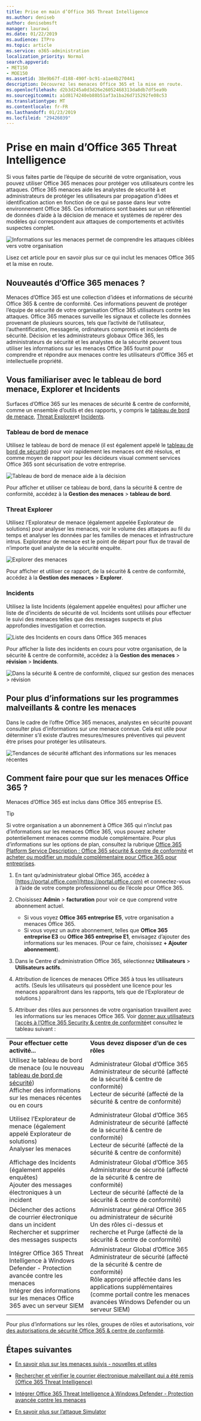 ```yaml
---
title: Prise en main d’Office 365 Threat Intelligence
ms.author: deniseb
author: denisebmsft
manager: laurawi
ms.date: 01/22/2019
ms.audience: ITPro
ms.topic: article
ms.service: o365-administration
localization_priority: Normal
search.appverid:
- MET150
- MOE150
ms.assetid: 38e9b67f-d188-490f-bc91-a1ae4b270441
description: Découvrez les menaces Office 365 et la mise en route.
ms.openlocfilehash: d2b3d245a0d3d26e26052468313da8db7df5ea9b
ms.sourcegitcommit: a1d8174240eb88b51af3a1ba26d715292fe08c53
ms.translationtype: MT
ms.contentlocale: fr-FR
ms.lasthandoff: 01/23/2019
ms.locfileid: "29426039"
---
```

# <a name="get-started-with-office-365-threat-intelligence"></a>Prise en main d’Office 365 Threat Intelligence

Si vous faites partie de l’équipe de sécurité de votre organisation, vous pouvez utiliser Office 365 menaces pour protéger vos utilisateurs contre les attaques. Office 365 menaces aide les analystes de sécurité à et administrateurs de protéger les utilisateurs par propagation d’idées et identification action en fonction de ce qui se passe dans leur votre environnement Office 365. Ces informations sont basées sur un référentiel de données d’aide à la décision de menace et systèmes de repérer des modèles qui correspondent aux attaques de comportements et activités suspectes complet.
  
![Informations sur les menaces permet de comprendre les attaques ciblées vers votre organisation](media/6ce67cf2-3bbb-4008-9c55-1b4c7af0471f.png)
  
Lisez cet article pour en savoir plus sur ce qui inclut les menaces Office 365 et la mise en route.
  
## <a name="what-is-office-365-threat-intelligence"></a>Nouveautés d’Office 365 menaces ?

Menaces d’Office 365 est une collection d’idées et informations de sécurité Office 365 &amp; centre de conformité. Ces informations peuvent de protéger l’équipe de sécurité de votre organisation Office 365 utilisateurs contre les attaques. Office 365 menaces surveille les signaux et collecte les données provenant de plusieurs sources, tels que l’activité de l’utilisateur, l’authentification, messagerie, ordinateurs compromis et incidents de sécurité. Décision et les administrateurs globaux Office 365, les administrateurs de sécurité et les analystes de la sécurité peuvent tous utiliser les informations sur les menaces Office 365 fournit pour comprendre et répondre aux menaces contre les utilisateurs d’Office 365 et intellectuelle propriété.
  
## <a name="get-acquainted-with-the-threat-dashboard-explorer-and-incidents"></a>Vous familiariser avec le tableau de bord menace, Explorer et Incidents

Surfaces d’Office 365 sur les menaces de sécurité &amp; centre de conformité, comme un ensemble d’outils et des rapports, y compris le [tableau de bord de menace](get-started-with-ti.md#dashboard), [Threat Explorer](get-started-with-ti.md#explorer)et [Incidents](get-started-with-ti.md#incidents).
  
### <a name="threat-dashboard"></a>Tableau de bord de menace

Utilisez le tableau de bord de menace (il est également appelé le [tableau de bord de sécurité](security-dashboard.md)) pour voir rapidement les menaces ont été résolus, et comme moyen de rapport pour les décideurs visual comment services Office 365 sont sécurisation de votre entreprise.
  
![Tableau de bord de menace aide à la décision](media/ce013a31-3f80-4d09-bb95-bfb7623b8bc4.png)
  
Pour afficher et utiliser ce tableau de bord, dans la sécurité &amp; centre de conformité, accédez à la **Gestion des menaces** \> **tableau de bord**.
  
### <a name="threat-explorer"></a>Threat Explorer

Utilisez l’Explorateur de menace (également appelée Explorateur de solutions) pour analyser les menaces, voir le volume des attaques au fil du temps et analyser les données par les familles de menaces et infrastructure intrus. Explorateur de menace est le point de départ pour flux de travail de n’importe quel analyste de la sécurité enquête.
  
![Explorer des menaces](media/7a7cecee-17f0-4134-bcb8-7cee3f3c3890.png)
  
Pour afficher et utiliser ce rapport, de la sécurité &amp; centre de conformité, accédez à la **Gestion des menaces** \> **Explorer**.
  
 ### <a name="incidents"></a>Incidents

Utilisez la liste Incidents (également appelée enquêtes) pour afficher une liste de d’incidents de sécurité de vol. Incidents sont utilisés pour effectuer le suivi des menaces telles que des messages suspects et plus approfondies investigation et correction.
  
![Liste des Incidents en cours dans Office 365 menaces](media/acadd4c7-d2de-4146-aeb8-90cfad805a9c.png)
  
Pour afficher la liste des incidents en cours pour votre organisation, de la sécurité &amp; centre de conformité, accédez à la **Gestion des menaces** \> **révision** \> **Incidents**.
  
![Dans la sécurité &amp; centre de conformité, cliquez sur gestion des menaces \> révision](media/e0f46454-fa38-40f0-a120-b595614d1d22.png)
  
## <a name="learn-more-about-malware-amp-threats"></a>Pour plus d’informations sur les programmes malveillants &amp; contre les menaces

Dans le cadre de l’offre Office 365 menaces, analystes en sécurité pouvant consulter plus d’informations sur une menace connue. Cela est utile pour déterminer s’il existe d’autres mesures/mesures préventives qui peuvent être prises pour protéger les utilisateurs.
  
![Tendances de sécurité affichant des informations sur les menaces récentes](media/11e7d40d-139b-4c56-8d52-c091c8654151.png) 
  
## <a name="how-do-we-get-office-365-threat-intelligence"></a>Comment faire pour que sur les menaces Office 365 ?

Menaces d’Office 365 est inclus dans Office 365 entreprise E5. 

> [!TIP]
> Si votre organisation a un abonnement à Office 365 qui n’inclut pas d’informations sur les menaces Office 365, vous pouvez acheter potentiellement menaces comme module complémentaire. Pour plus d’informations sur les options de plan, consultez la rubrique [Office 365 Platform Service Description : Office 365 sécurité &amp; centre de conformité](https://docs.microsoft.com/office365/servicedescriptions/office-365-platform-service-description/office-365-securitycompliance-center) et [acheter ou modifier un module complémentaire pour Office 365 pour entreprises](https://docs.microsoft.com/office365/admin/subscriptions-and-billing/buy-or-edit-an-add-on).
  
1. En tant qu’administrateur global Office 365, accédez à [https://portal.office.com](https://portal.office.com) et connectez-vous à l’aide de votre compte professionnel ou de l’école pour Office 365. 
    
2. Choisissez **Admin** \> **facturation** pour voir ce que comprend votre abonnement actuel. 

    - Si vous voyez **Office 365 entreprise E5**, votre organisation a menaces Office 365. 
    - Si vous voyez un autre abonnement, telles que **Office 365 entreprise E3** ou **Office 365 entreprise E1**, envisagez d’ajouter des informations sur les menaces. (Pour ce faire, choisissez **+ Ajouter abonnement**).
    
3. Dans le Centre d'administration Office 365, sélectionnez **Utilisateurs** \> **Utilisateurs actifs**.
    
5. Attribution de licences de menaces Office 365 à tous les utilisateurs actifs. (Seuls les utilisateurs qui possèdent une licence pour les menaces apparaîtront dans les rapports, tels que de l’Explorateur de solutions.)
    
6. Attribuer des rôles aux personnes de votre organisation travaillent avec les informations sur les menaces Office 365. Voir [donner aux utilisateurs l’accès à l’Office 365 Security &amp; centre de conformité](grant-access-to-the-security-and-compliance-center.md)et consultez le tableau suivant :
    
|||
|:-----|:-----|
|**Pour effectuer cette activité...** <br/> |**Vous devez disposer d’un de ces rôles** <br/> |
|Utilisez le tableau de bord de menace (ou le nouveau [tableau de bord de sécurité](security-dashboard.md))  <br/> Afficher des informations sur les menaces récentes ou en cours  <br/> |Administrateur Global d’Office 365  <br/> Administrateur de sécurité (affecté de la sécurité &amp; centre de conformité)  <br/> Lecteur de sécurité (affecté de la sécurité &amp; centre de conformité)  <br/> |
|Utilisez l’Explorateur de menace (également appelé Explorateur de solutions)  <br/> Analyser les menaces  <br/> |Administrateur Global d’Office 365  <br/> Administrateur de sécurité (affecté de la sécurité &amp; centre de conformité)  <br/> Lecteur de sécurité (affecté de la sécurité &amp; centre de conformité)  <br/> |
|Affichage des Incidents (également appelés enquêtes) <br/> Ajouter des messages électroniques à un incident  <br/> |Administrateur Global d’Office 365  <br/> Administrateur de sécurité (affecté de la sécurité &amp; centre de conformité)  <br/> Lecteur de sécurité (affecté de la sécurité &amp; centre de conformité)  <br/> |
|Déclencher des actions de courrier électronique dans un incident  <br/> Rechercher et supprimer des messages suspects  <br/> |Administrateur général Office 365 ou administrateur de sécurité  <br/> Un des rôles ci-dessus et recherche et Purge (affecté de la sécurité &amp; centre de conformité)  <br/> |
|Intégrer Office 365 Threat Intelligence à Windows Defender - Protection avancée contre les menaces  <br/> Intégrer des informations sur les menaces Office 365 avec un serveur SIEM  <br/> |Administrateur Global d’Office 365  <br/> Administrateur de sécurité (affecté de la sécurité &amp; centre de conformité)  <br/> Rôle approprié affectée dans les applications supplémentaires (comme portail contre les menaces avancées Windows Defender ou un serveur SIEM)  <br/> |
   
Pour plus d’informations sur les rôles, groupes de rôles et autorisations, voir [des autorisations de sécurité Office 365 &amp; centre de conformité](permissions-in-the-security-and-compliance-center.md).
    
## <a name="next-steps"></a>Étapes suivantes

- [En savoir plus sur les menaces suivis - nouvelles et utiles](threat-trackers.md)
    
- [Rechercher et vérifier le courrier électronique malveillant qui a été remis (Office 365 Threat Intelligence)](investigate-malicious-email-that-was-delivered.md)
    
- [Intégrer Office 365 Threat Intelligence à Windows Defender - Protection avancée contre les menaces](integrate-office-365-ti-with-wdatp.md)
    
- [En savoir plus sur l’attaque Simulator](attack-simulator.md)
  

